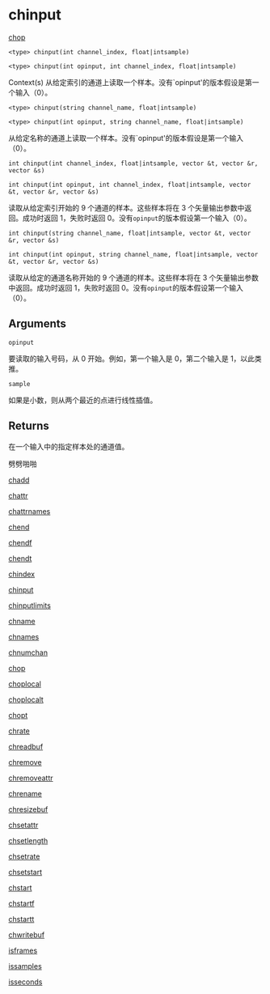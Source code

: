 # chinput

[chop](../contexts/chop.html)

`<type> chinput(int channel_index, float|intsample)`

`<type> chinput(int opinput, int channel_index, float|intsample)`

Context(s) 从给定索引的通道上读取一个样本。没有`opinput'的版本假设是第一个输入（0）。

`<type> chinput(string channel_name, float|intsample)`

`<type> chinput(int opinput, string channel_name, float|intsample)`

从给定名称的通道上读取一个样本。没有`opinput'的版本假设是第一个输入（0）。

`int chinput(int channel_index, float|intsample, vector &t, vector &r, vector &s)`

`int chinput(int opinput, int channel_index, float|intsample, vector &t, vector &r, vector &s)`

读取从给定索引开始的 9 个通道的样本。这些样本将在 3 个矢量输出参数中返回。成功时返回 1，失败时返回 0。没有`opinput`的版本假设第一个输入（0）。

`int chinput(string channel_name, float|intsample, vector &t, vector &r, vector &s)`

`int chinput(int opinput, string channel_name, float|intsample, vector &t, vector &r, vector &s)`

读取从给定的通道名称开始的 9 个通道的样本。这些样本将在 3 个矢量输出参数中返回。成功时返回 1，失败时返回 0。没有`opinput`的版本假设第一个输入（0）。

## Arguments

`opinput`

要读取的输入号码，从 0 开始。例如，第一个输入是 0，第二个输入是 1，以此类推。

`sample`

如果是小数，则从两个最近的点进行线性插值。

## Returns

在一个输入中的指定样本处的通道值。

劈劈啪啪

[chadd](chadd.html)

[chattr](chattr.html)

[chattrnames](chattrnames.html)

[chend](chend.html)

[chendf](chendf.html)

[chendt](chendt.html)

[chindex](chindex.html)

[chinput](chinput.html)

[chinputlimits](chinputlimits.html)

[chname](chname.html)

[chnames](chnames.html)

[chnumchan](chnumchan.html)

[chop](chop.html)

[choplocal](choplocal.html)

[choplocalt](choplocalt.html)

[chopt](chopt.html)

[chrate](chrate.html)

[chreadbuf](chreadbuf.html)

[chremove](chremove.html)

[chremoveattr](chremoveattr.html)

[chrename](chrename.html)

[chresizebuf](chresizebuf.html)

[chsetattr](chsetattr.html)

[chsetlength](chsetlength.html)

[chsetrate](chsetrate.html)

[chsetstart](chsetstart.html)

[chstart](chstart.html)

[chstartf](chstartf.html)

[chstartt](chstartt.html)

[chwritebuf](chwritebuf.html)

[isframes](isframes.html)

[issamples](issamples.html)

[isseconds](isseconds.html)
